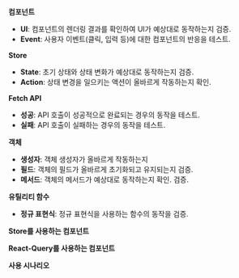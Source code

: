 **컴포넌트**

- **UI**: 컴포넌트의 렌더링 결과를 확인하여 UI가 예상대로 동작하는지 검증.
- **Event**: 사용자 이벤트(클릭, 입력 등)에 대한 컴포넌트의 반응을 테스트.

**Store**

- **State**: 초기 상태와 상태 변화가 예상대로 동작하는지 검증.
- **Action**: 상태 변경을 일으키는 액션이 올바르게 작동하는지 확인.

**Fetch API**

- **성공**: API 호출이 성공적으로 완료되는 경우의 동작을 테스트.
- **실패**: API 호출이 실패하는 경우의 동작을 테스트.

**객체**

- **생성자**: 객체 생성자가 올바르게 작동하는지
- **필드**: 객체의 필드가 올바르게 초기화되고 유지되는지 검증.
- **메서드**: 객체의 메서드가 예상대로 동작하는지 확인.
  검증.

**유틸리티 함수**

- **정규 표현식**: 정규 표현식을 사용하는 함수의 동작을 검증.

**Store를 사용하는 컴포넌트**

**React-Query를 사용하는 컴포넌트**

**사용 시나리오**

